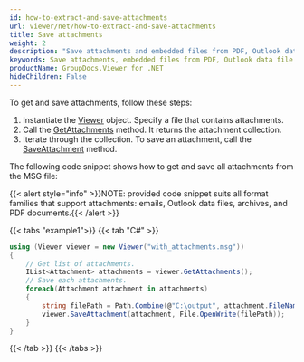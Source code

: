 ```yaml
---
id: how-to-extract-and-save-attachments
url: viewer/net/how-to-extract-and-save-attachments
title: Save attachments
weight: 2
description: "Save attachments and embedded files from PDF, Outlook data file or email"
keywords: Save attachments, embedded files from PDF, Outlook data file
productName: GroupDocs.Viewer for .NET
hideChildren: False
---
```

To get and save attachments, follow these steps:

1. Instantiate the [Viewer](https://reference.groupdocs.com/net/viewer/groupdocs.viewer/viewer) object. Specify a file that contains attachments.
2. Call the [GetAttachments](https://reference.groupdocs.com/net/viewer/groupdocs.viewer/viewer/methods/getattachments) method. It returns the attachment collection.
3. Iterate through the collection. To save an attachment, call the [SaveAttachment](https://reference.groupdocs.com/net/viewer/groupdocs.viewer/viewer/methods/saveattachment) method.

The following code snippet shows how to get and save all attachments from the MSG file:

{{< alert style="info" >}}NOTE: provided code snippet suits all format families that support attachments: emails, Outlook data files, archives, and PDF documents.{{< /alert >}}

{{< tabs "example1">}}
{{< tab "C#" >}}
```csharp
using (Viewer viewer = new Viewer("with_attachments.msg"))
{
    // Get list of attachments.
    IList<Attachment> attachments = viewer.GetAttachments();
    // Save each attachments.
    foreach(Attachment attachment in attachments)
    {
        string filePath = Path.Combine(@"C:\output", attachment.FileName);  
        viewer.SaveAttachment(attachment, File.OpenWrite(filePath)); 
    }
}          
```
{{< /tab >}}
{{< /tabs >}}
